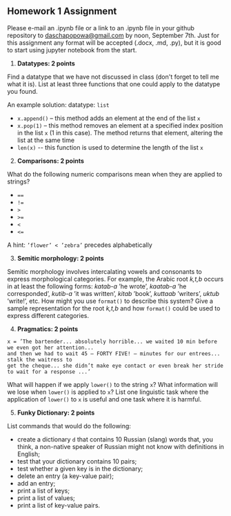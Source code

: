 ## Homework 1 Assignment

Please e-mail an .ipynb file or a link to an .ipynb file in your github repository to daschapopowa@gmail.com by noon, September 7th. Just for this assignment any format will be accepted (.docx, .md, .py), but it is good to start using jupyter notebook from the start.

1. **Datatypes: 2 points**

Find a datatype that we have not discussed in class (don't forget to tell me what it is). List at least three functions that one could apply to the datatype you found.

An example solution:
datatype: `list`
+ `x.append()` – this method adds an element at the end of the list `x`
+ `x.pop(1)` – this method removes an element at a specified index position in the list `x` (1 in this case). The method returns that element, altering the list at the same time
+ `len(x)` -- this function is used to determine the length of the list `x`

2. **Comparisons: 2 points**

What do the following numeric comparisons mean when they are applied to strings?
+ `==`
+ `!=`
+ `>`
+ `>=`
+ `<`
+ `<=`

A hint: `’flower’ < ’zebra’` precedes alphabetically

3. **Semitic morphology: 2 points**

Semitic morphology involves intercalating vowels and consonants to express morphological categories.
For example, the Arabic root *k,t,b* occurs in at least the following forms: *katab-a* ’he
wrote’, *kaatab-a* ’he corresponded’, *kutib-a* ’it was written’, *kitab* ’book’, *kuttaab* ’writers’, *uktub*
’write!’, etc.
How might you use `format()` to describe this system? Give a sample representation for the
root *k,t,b* and how `format()` could be used to express different categories.

4. **Pragmatics: 2 points**
```
x = ’The bartender... absolutely horrible... we waited 10 min before we even got her attention...
and then we had to wait 45 – FORTY FIVE! – minutes for our entrees... stalk the waitress to
get the cheque... she didn’t make eye contact or even break her stride to wait for a response ...’
```
What will happen if we apply `lower()` to the string `x`?
What information will we lose when `lower()` is applied to `x`?
List one linguistic task where the application of `lower()` to `x` is useful and one task where it
is harmful.

5. **Funky Dictionary: 2 points**

List commands that would do the following:
+ create a dictionary `d` that contains 10 Russian (slang) words that, you think, a
non-native speaker of Russian might not know with definitions in English;
+ test that your dictionary contains 10 pairs;
+ test whether a given key is in the dictionary;
+ delete an entry (a key-value pair);
+ add an entry;
+ print a list of keys;
+ print a list of values;
+ print a list of key-value pairs.
